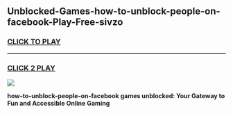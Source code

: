 
## Unblocked-Games-how-to-unblock-people-on-facebook-Play-Free-sivzo
<h3>
<a href="https://premium76.site?title=how-to-unblock-people-on-facebook&ref=10A">CLICK TO PLAY</a></h3>
<hr>

<h3>
<a href="https://premium76.site?title=how-to-unblock-people-on-facebook&ref=10A">CLICK 2 PLAY</a>
  
</h3>

<a href="https://premium76.site?title=how-to-unblock-people-on-facebook&ref=10A"><img src="https://clearcache.store/games.png"></a>


**how-to-unblock-people-on-facebook games unblocked: Your Gateway to Fun and Accessible Online Gaming**

